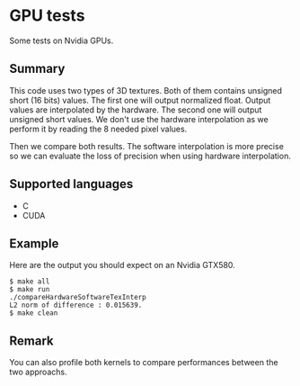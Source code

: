 # GPU tests

Some tests on Nvidia GPUs.

## Summary
This code uses two types of 3D textures. Both of them contains unsigned short (16 bits) values.
The first one will output normalized float. Output values are interpolated by the hardware.
The second one will output unsigned short values. We don't use the hardware interpolation as we 
perform it by reading the 8 needed pixel values.

Then we compare both results. The software interpolation is more precise so we can evaluate
the loss of precision when using hardware interpolation.

## Supported languages
  * C
  * CUDA

## Example

Here are the output you should expect on an Nvidia GTX580.
```
$ make all
$ make run
./compareHardwareSoftwareTexInterp
L2 norm of difference : 0.015639.
$ make clean
```
## Remark

You can also profile both kernels to compare performances between the two approachs.

